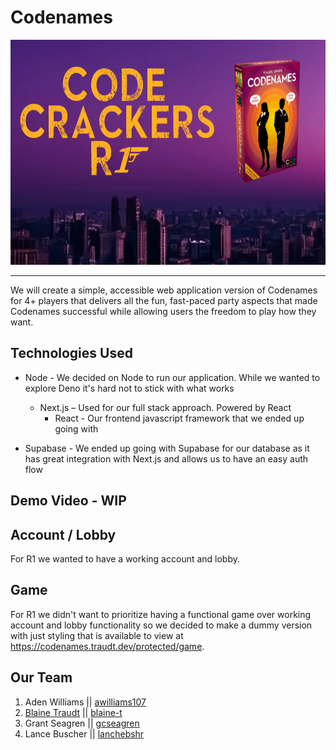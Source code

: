 # Codenames

<div align="center">
  <a href="https://github.com/blaine-t/fwd_outlook_graph">
    <img src="public/R1.png" alt="Logo" height="360">
  </a>
</div>

<hr />

We will create a simple, accessible web application version of Codenames for 4+ players that delivers all the fun, fast-paced party aspects that made Codenames successful while allowing users the freedom to play how they want.

## Technologies Used

* Node - We decided on Node to run our application. While we wanted to explore Deno it's hard not to stick with what works
  * Next.js – Used for our full stack approach. Powered by React
    * React - Our frontend javascript framework that we ended up going with

* Supabase - We ended up going with Supabase for our database as it has great integration with Next.js and allows us to have an easy auth flow

## Demo Video - WIP

## Account / Lobby

For R1 we wanted to have a working account and lobby.

## Game

For R1 we didn't want to prioritize having a functional game over working account and lobby functionality so we decided to make a dummy version with just styling that is available to view at https://codenames.traudt.dev/protected/game.

## Our Team

1. Aden Williams || [awilliams107](https://github.com/awilliams107)
2. [Blaine Traudt](https://traudt.dev) || [blaine-t](https://github.com/blaine-t)
3. Grant Seagren || [gcseagren](https://github.com/gcseagren)
4. Lance Buscher || [lanchebshr](https://github.com/lancebshr)